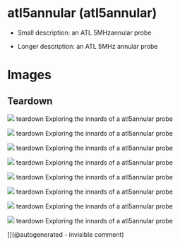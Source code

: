 # atl5annular (atl5annular)

* Small description: an ATL 5MHzannular probe

* Longer description: an ATL 5MHz annular probe

# Images

## Teardown 

![](/include/images/atl5annular/20241105_133530.jpg)
teardown
Exploring the innards of a atl5annular probe

![](/include/images/atl5annular/20241105_133539.jpg)
teardown
Exploring the innards of a atl5annular probe

![](/include/images/atl5annular/20241105_133548.jpg)
teardown
Exploring the innards of a atl5annular probe

![](/include/images/atl5annular/20241105_133552.jpg)
teardown
Exploring the innards of a atl5annular probe

![](/include/images/atl5annular/20241105_154502.jpg)
teardown
Exploring the innards of a atl5annular probe

![](/include/images/atl5annular/20241105_154506.jpg)
teardown
Exploring the innards of a atl5annular probe

![](/include/images/atl5annular/20241105_154510.jpg)
teardown
Exploring the innards of a atl5annular probe

![](/include/probes/viewmes/atl5annular.jpg)
teardown
Exploring the innards of a atl5annular probe





[](@autogenerated - invisible comment)